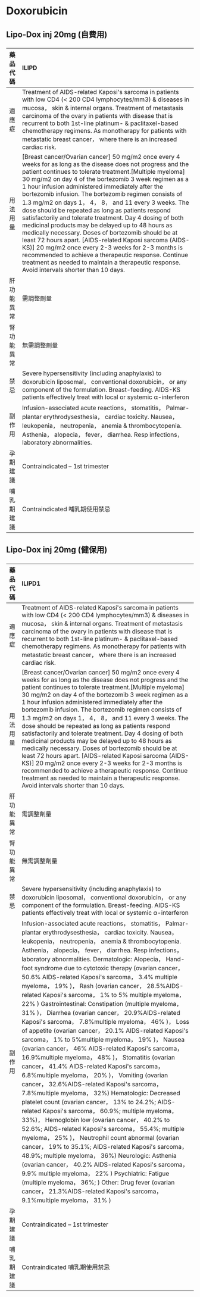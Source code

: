 # Doxorubicin

## Lipo-Dox inj 20mg (自費用)

##### 

| 藥品代碼   | ILIPD                                                                                                                                                                                                                                                                                                                                                                                                                                                                                                                                                                                                                                                                                                                                                                                                                                                                                               |
|:-----------|:----------------------------------------------------------------------------------------------------------------------------------------------------------------------------------------------------------------------------------------------------------------------------------------------------------------------------------------------------------------------------------------------------------------------------------------------------------------------------------------------------------------------------------------------------------------------------------------------------------------------------------------------------------------------------------------------------------------------------------------------------------------------------------------------------------------------------------------------------------------------------------------------------|
| 適應症     | Treatment of AIDS-related Kaposi's sarcoma in patients with low CD4 (< 200 CD4 lymphocytes/mm3) & diseases in mucosa， skin & internal organs. Treatment of metastasis carcinoma of the ovary in patients with disease that is recurrent to both 1st-line platinum- & paclitaxel-based chemotherapy regimens. As monotherapy for patients with metastatic breast cancer， where there is an increased cardiac risk.                                                                                                                                                                                                                                                                                                                                                                                                                                                                                 |
| 用法用量   | [Breast cancer/Ovarian cancer] 50 mg/m2 once every 4 weeks for as long as the disease does not progress and the patient continues to tolerate treatment.[Multiple myeloma] 30 mg/m2 on day 4 of the bortezomib 3 week regimen as a 1 hour infusion administered immediately after the bortezomib infusion. The bortezomib regimen consists of 1.3 mg/m2 on days 1， 4， 8， and 11 every 3 weeks. The dose should be repeated as long as patients respond satisfactorily and tolerate treatment. Day 4 dosing of both medicinal products may be delayed up to 48 hours as medically necessary. Doses of bortezomib should be at least 72 hours apart. [AIDS-related Kaposi sarcoma (AIDS-KS)] 20 mg/m2 once every 2-3 weeks for 2-3 months is recommended to achieve a therapeutic response. Continue treatment as needed to maintain a therapeutic response. Avoid intervals shorter than 10 days. |
| 肝功能異常 | 需調整劑量                                                                                                                                                                                                                                                                                                                                                                                                                                                                                                                                                                                                                                                                                                                                                                                                                                                                                          |
| 腎功能異常 | 無需調整劑量                                                                                                                                                                                                                                                                                                                                                                                                                                                                                                                                                                                                                                                                                                                                                                                                                                                                                        |
| 禁忌       | Severe hypersensitivity (including anaphylaxis) to doxorubicin liposomal， conventional doxorubicin， or any component of the formulation. Breast-feeding. AIDS-KS patients effectively treat with local or systemic α-interferon                                                                                                                                                                                                                                                                                                                                                                                                                                                                                                                                                                                                                                                                   |
| 副作用     | Infusion-associated acute reactions， stomatitis， Palmar-plantar erythrodysesthesia， cardiac toxicity. Nausea， leukopenia， neutropenia， anemia & thrombocytopenia. Asthenia， alopecia， fever， diarrhea. Resp infections， laboratory abnormalities.                                                                                                                                                                                                                                                                                                                                                                                                                                                                                                                                                                                                                                         |
| 孕期建議   | Contraindicated – 1st trimester                                                                                                                                                                                                                                                                                                                                                                                                                                                                                                                                                                                                                                                                                                                                                                                                                                                                     |
| 哺乳期建議 | Contraindicated 哺乳期使用禁忌                                                                                                                                                                                                                                                                                                                                                                                                                                                                                                                                                                                                                                                                                                                                                                                                                                                                      |

## Lipo-Dox inj 20mg (健保用)

##### 

| 藥品代碼   | ILIPD1                                                                                                                                                                                                                                                                                                                                                                                                                                                                                                                                                                                                                                                                                                                                                                                                                                                                                                                                                                                                                                                                                                                                                                                                                                                                                                                                                                                                                                                                                                                                                                                                                                                                                                                                      |
|:-----------|:--------------------------------------------------------------------------------------------------------------------------------------------------------------------------------------------------------------------------------------------------------------------------------------------------------------------------------------------------------------------------------------------------------------------------------------------------------------------------------------------------------------------------------------------------------------------------------------------------------------------------------------------------------------------------------------------------------------------------------------------------------------------------------------------------------------------------------------------------------------------------------------------------------------------------------------------------------------------------------------------------------------------------------------------------------------------------------------------------------------------------------------------------------------------------------------------------------------------------------------------------------------------------------------------------------------------------------------------------------------------------------------------------------------------------------------------------------------------------------------------------------------------------------------------------------------------------------------------------------------------------------------------------------------------------------------------------------------------------------------------|
| 適應症     | Treatment of AIDS-related Kaposi's sarcoma in patients with low CD4 (< 200 CD4 lymphocytes/mm3) & diseases in mucosa， skin & internal organs. Treatment of metastasis carcinoma of the ovary in patients with disease that is recurrent to both 1st-line platinum- & paclitaxel-based chemotherapy regimens. As monotherapy for patients with metastatic breast cancer， where there is an increased cardiac risk.                                                                                                                                                                                                                                                                                                                                                                                                                                                                                                                                                                                                                                                                                                                                                                                                                                                                                                                                                                                                                                                                                                                                                                                                                                                                                                                         |
| 用法用量   | [Breast cancer/Ovarian cancer] 50 mg/m2 once every 4 weeks for as long as the disease does not progress and the patient continues to tolerate treatment.[Multiple myeloma] 30 mg/m2 on day 4 of the bortezomib 3 week regimen as a 1 hour infusion administered immediately after the bortezomib infusion. The bortezomib regimen consists of 1.3 mg/m2 on days 1， 4， 8， and 11 every 3 weeks. The dose should be repeated as long as patients respond satisfactorily and tolerate treatment. Day 4 dosing of both medicinal products may be delayed up to 48 hours as medically necessary. Doses of bortezomib should be at least 72 hours apart. [AIDS-related Kaposi sarcoma (AIDS-KS)] 20 mg/m2 once every 2-3 weeks for 2-3 months is recommended to achieve a therapeutic response. Continue treatment as needed to maintain a therapeutic response. Avoid intervals shorter than 10 days.                                                                                                                                                                                                                                                                                                                                                                                                                                                                                                                                                                                                                                                                                                                                                                                                                                         |
| 肝功能異常 | 需調整劑量                                                                                                                                                                                                                                                                                                                                                                                                                                                                                                                                                                                                                                                                                                                                                                                                                                                                                                                                                                                                                                                                                                                                                                                                                                                                                                                                                                                                                                                                                                                                                                                                                                                                                                                                  |
| 腎功能異常 | 無需調整劑量                                                                                                                                                                                                                                                                                                                                                                                                                                                                                                                                                                                                                                                                                                                                                                                                                                                                                                                                                                                                                                                                                                                                                                                                                                                                                                                                                                                                                                                                                                                                                                                                                                                                                                                                |
| 禁忌       | Severe hypersensitivity (including anaphylaxis) to doxorubicin liposomal， conventional doxorubicin， or any component of the formulation. Breast-feeding. AIDS-KS patients effectively treat with local or systemic α-interferon                                                                                                                                                                                                                                                                                                                                                                                                                                                                                                                                                                                                                                                                                                                                                                                                                                                                                                                                                                                                                                                                                                                                                                                                                                                                                                                                                                                                                                                                                                           |
| 副作用     | Infusion-associated acute reactions， stomatitis， Palmar-plantar erythrodysesthesia， cardiac toxicity. Nausea， leukopenia， neutropenia， anemia & thrombocytopenia. Asthenia， alopecia， fever， diarrhea. Resp infections， laboratory abnormalities. Dermatologic: Alopecia， Hand-foot syndrome due to cytotoxic therapy (ovarian cancer， 50.6% AIDS-related Kaposi's sarcoma， 3.4% multiple myeloma， 19% )， Rash (ovarian cancer， 28.5%AIDS-related Kaposi's sarcoma， 1% to 5% multiple myeloma， 22% ) Gastrointestinal: Constipation (multiple myeloma， 31% )， Diarrhea (ovarian cancer， 20.9%AIDS-related Kaposi's sarcoma， 7.8%multiple myeloma， 46% )， Loss of appetite (ovarian cancer， 20.1% AIDS-related Kaposi's sarcoma， 1% to 5%multiple myeloma， 19% )， Nausea (ovarian cancer， 46% AIDS-related Kaposi's sarcoma， 16.9%multiple myeloma， 48% )， Stomatitis (ovarian cancer， 41.4% AIDS-related Kaposi's sarcoma， 6.8%multiple myeloma， 20% )， Vomiting (ovarian cancer， 32.6%AIDS-related Kaposi's sarcoma， 7.8%multiple myeloma， 32%) Hematologic: Decreased platelet count (ovarian cancer， 13% to 24.2%; AIDS-related Kaposi's sarcoma， 60.9%; multiple myeloma， 33%)， Hemoglobin low (ovarian cancer， 40.2% to 52.6%; AIDS-related Kaposi's sarcoma， 55.4%; multiple myeloma， 25% )， Neutrophil count abnormal (ovarian cancer， 19% to 35.1%; AIDS-related Kaposi's sarcoma， 48.9%; multiple myeloma， 36%) Neurologic: Asthenia (ovarian cancer， 40.2% AIDS-related Kaposi's sarcoma， 9.9% multiple myeloma， 22% ) Psychiatric: Fatigue (multiple myeloma， 36%; ) Other: Drug fever (ovarian cancer， 21.3%AIDS-related Kaposi's sarcoma， 9.1%multiple myeloma， 31% ) |
| 孕期建議   | Contraindicated – 1st trimester                                                                                                                                                                                                                                                                                                                                                                                                                                                                                                                                                                                                                                                                                                                                                                                                                                                                                                                                                                                                                                                                                                                                                                                                                                                                                                                                                                                                                                                                                                                                                                                                                                                                                                             |
| 哺乳期建議 | Contraindicated 哺乳期使用禁忌                                                                                                                                                                                                                                                                                                                                                                                                                                                                                                                                                                                                                                                                                                                                                                                                                                                                                                                                                                                                                                                                                                                                                                                                                                                                                                                                                                                                                                                                                                                                                                                                                                                                                                              |

